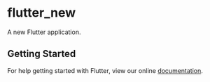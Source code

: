 # flutter_new

A new Flutter application.

## Getting Started

For help getting started with Flutter, view our online
[documentation](https://flutter.io/).
